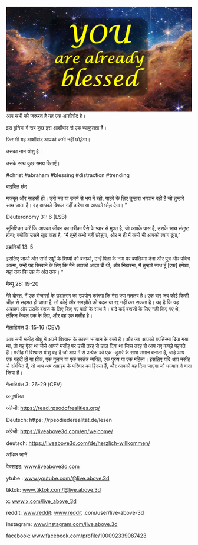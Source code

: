![Video cover image](../cover.jpg)
आप सभी की जरूरत है यह एक आशीर्वाद है।

इस दुनिया में सब कुछ इस आशीर्वाद से एक व्याकुलता है।

फिर भी यह आशीर्वाद आपको कभी नहीं छोड़ेगा।

उसका नाम यीशु है।

उसके साथ कुछ समय बिताएं।


#christ #abraham #blessing #distraction #trending


बाइबिल छंद

मजबूत और साहसी हो। डरो मत या उनमें से भय में रहो, याहवे के लिए तुम्हारा भगवान वही है जो तुम्हारे साथ जाता है। वह आपको विफल नहीं करेगा या आपको छोड़ देगा। ”

Deuteronomy 31: 6 (LSB)


सुनिश्चित करें कि आपका जीवन का तरीका पैसे के प्यार से मुक्त है, जो आपके पास है, उसके साथ संतुष्ट होना; क्योंकि उसने खुद कहा है, "मैं तुम्हें कभी नहीं छोड़ूंगा, और न ही मैं कभी भी आपको त्याग दूंगा,"

इब्रानियों 13: 5

इसलिए जाओ और सभी राष्ट्रों के शिष्यों को बनाओ, उन्हें पिता के नाम पर बपतिस्मा देना और पुत्र और पवित्र आत्मा, उन्हें यह सिखाने के लिए कि मैंने आपको आज्ञा दी थी; और निहारना, मैं तुम्हारे साथ हूँ [एफ] हमेशा, यहां तक ​​कि उम्र के अंत तक। ”

मैथ्यू 28: 19-20

मेरे दोस्त, मैं एक रोजमर्रा के उदाहरण का उपयोग करूंगा कि मेरा क्या मतलब है। एक बार जब कोई किसी चीज़ से सहमत हो जाता है, तो कोई और समझौते को बदल या रद्द नहीं कर सकता है। यह है कि यह अब्राहम और उसके वंशज के लिए किए गए वादों के साथ है। वादे कई वंशजों के लिए नहीं किए गए थे, लेकिन केवल एक के लिए, और वह एक मसीह है।

गैलाटियंस 3: 15-16 (CEV)

आप सभी मसीह यीशु में अपने विश्वास के कारण भगवान के बच्चे हैं। और जब आपको बपतिस्मा दिया गया था, तो यह ऐसा था जैसे आपने मसीह पर उसी तरह से डाल दिया था जिस तरह से आप नए कपड़े पहनते हैं। मसीह में विश्वास यीशु वह है जो आप में से प्रत्येक को एक -दूसरे के साथ समान बनाता है, चाहे आप एक यहूदी हों या ग्रीक, एक गुलाम या एक स्वतंत्र व्यक्ति, एक पुरुष या एक महिला। इसलिए यदि आप मसीह से संबंधित हैं, तो आप अब अब्राहम के परिवार का हिस्सा हैं, और आपको वह दिया जाएगा जो भगवान ने वादा किया है।

गैलाटियंस 3: 26-29 (CEV)


अनुशंसित

अंग्रेजी: https://read.rpsodofrealities.org/

Deutsch: https: //rpsodiederealität.de/lesen

अंग्रेजी: https://liveabove3d.com/en/welcome/

deutsch: https://liveabove3d.com/de/herzlich-willkommen/


अधिक जानें

वेबसाइट: www.liveabove3d.com

ytube : www.youtube.com/@live.above.3d

tiktok: www.tiktok.com/@live.above.3d

x: www.x.com/live_above_3d

reddit: www.reddit: www.reddit .com/user/live-above-3d

Instagram: www.instagram.com/live.above.3d

facebook: www.facebook.com/profile/100092339087423